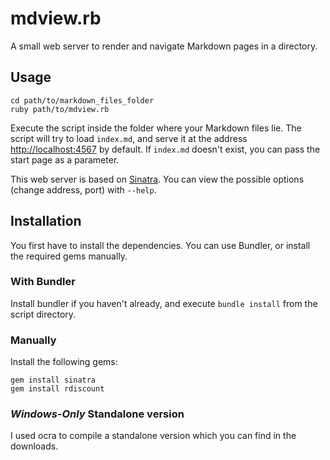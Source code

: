 # mdview.rb

A small web server to render and navigate Markdown pages in a directory.

## Usage

~~~
cd path/to/markdown_files_folder
ruby path/to/mdview.rb
~~~

Execute the script inside the folder where your Markdown files lie. The script
will try to load `index.md`, and serve it at the address
[http://localhost:4567]() by default. If `index.md` doesn't exist, you can pass
the start page as a parameter.

This web server is based on [Sinatra](http://www.sinatrarb.com/). You can view the
possible options (change address, port) with `--help`.

## Installation

You first have to install the dependencies. You can use Bundler, or install the
required gems manually.

### With Bundler

Install bundler if you haven't already, and execute `bundle install` from the script
directory.

### Manually

Install the following gems:

~~~
gem install sinatra
gem install rdiscount
~~~

### *Windows-Only* Standalone version

I used ocra to compile a standalone version which you can find in the downloads.
